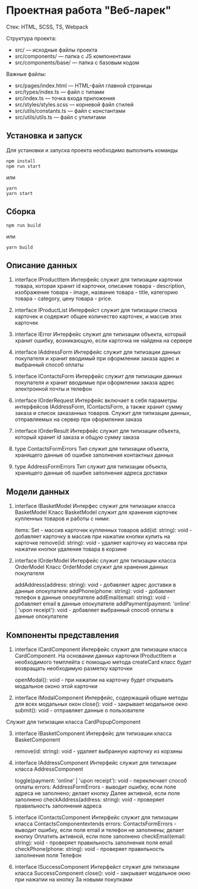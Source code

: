 # Проектная работа "Веб-ларек"

Стек: HTML, SCSS, TS, Webpack

Структура проекта:
- src/ — исходные файлы проекта
- src/components/ — папка с JS компонентами
- src/components/base/ — папка с базовым кодом

Важные файлы:
- src/pages/index.html — HTML-файл главной страницы
- src/types/index.ts — файл с типами
- src/index.ts — точка входа приложения
- src/styles/styles.scss — корневой файл стилей
- src/utils/constants.ts — файл с константами
- src/utils/utils.ts — файл с утилитами

## Установка и запуск
Для установки и запуска проекта необходимо выполнить команды

```
npm install
npm run start
```

или

```
yarn
yarn start
```
## Сборка

```
npm run build
```

или

```
yarn build
```
## Описание данных

1. interface IProductItem
Интерфейс служит для типизации карточки товара, которая хранит id карточки, описание товара - description, изображение товара - image, название товара - title, категорию товара - category, цену товара - price.

2. interface IProductList
Интерфейст служит для типизации списка карточек и содержит общее количество карточек, и массив этих карточек

3. interface IError
Интерфейс служит для типизации объекта, который хранит ошибку, возникающую, если карточка не найдена на сервере

4. interface IAddressForm
Интерфейс служит для типизации данных покупателя и хранит вводимый при оформлении заказа адрес и выбранный способ оплаты

5. interface IContactsForm
Интерфейс служит для типизации данных покупателя и хранит вводимые при оформлении заказа адрес электронной почты и телефон

6. interface IOrderRequest
Интерфейс включает в себя параметры интерфейсов IAddressForm, IContactsForm, а также хранит сумму заказа и список заказанных товаров. Служит для типизации данных, отправляемых на сервер при оформлении заказа

7. interface IOrderResult
Интерфейс служит для типизации объекта, который  хранит id заказа и общую сумму заказа

8. type ContactsFormErrors
Тип служит для типизации объекта, хранящего данные об ошибке заполнения контактных данных

9. type AddressFormErrors
Тип служит для типизации объекта, хранящего данные об ошибке заполнения адреса доставки

## Модели данных

1. interface IBasketModel
Интерфес служит для типизации класса BasketModel
Класс BasketModel служит для хранения карточек купленных товаров и работы с ними:

    items: Set<string> - массив карточек купленных товаров
    add(id: string): void - добавляет карточку в массив при нажатии кнопки купить на карточке
    remove(id: string): void - удаляет карточку из массива при нажатии кнопки удаления товара в корзине

2. interface IOrderModel
Интерфейс служит для типизации класса OrderModel
Класс OrderModel служит для хранения данных покупателя

    addAddress(address: string): void - добавляет адрес доставки в данные опокупателе
    addPhone(phone: string): void - добавляет телефон в данные опокупателе
    addEmail(email: string): void - добавляет email в данные опокупателе
    addPayment(payment: 'online' | 'upon receipt'): void - добавляет выбранный способ оплаты в данные опокупателе


## Компоненты представления

1. interface ICardComponent 
Интерфейс служит для типизации класса CardComponent.
На основании данных карточки IProductItem и необходимого темплейта с помощью метода createCard класс будет возвращать необходимую разметку карточки

     openModal(): void - при нажатии на карточку будет открывать модальное оконо этой карточки

2. interface IModalComponent
Интерфейc, содержащий общие методы для всех модальных окон
    close(): void - закрывает модальное окно
    submit(): void - отправляет данные о пользователе 

Служит для типизации класса CardPopupComponent

3. interface IBasketComponent
Интерфейс для типизации класса BasketComponent

   remove(id: string): void - удаляет выбранную карточку из корзины

4. interface IAddressComponent
Интерфейс служит для типизации класса AddressComponent

    toggle(payment: 'online' | 'upon receipt'): void - переключает способ оплаты
    errors: AddressFormErrors - выводит ошибку, если поле адреса не заполнено; делает кнопку Далее активной, если поле заполнено
    checkAddress(address: string): void - проверяет правильность заполнения адреса

5. interface IContactsComponent
Интерфейс служит для типизации класса ContactsComponentextends
    errors: ContactsFormErrors - выводит ошибку, если поля email и телефон не заполнены; делает кнопку Оплатить активной, если поле заполнено
    checkEmail(email: string): void - проверяет правильность заполнения поля email
    checkPhone(phone: string): void - проверяет правильность заполнения поля Телефон

6. interface ISucсessComponent
Интерфейст служит для типизации класса SucсessComponent
    close(): void - закрывает модальное окно при нажатии на кнопку  За новыми покупками
 
